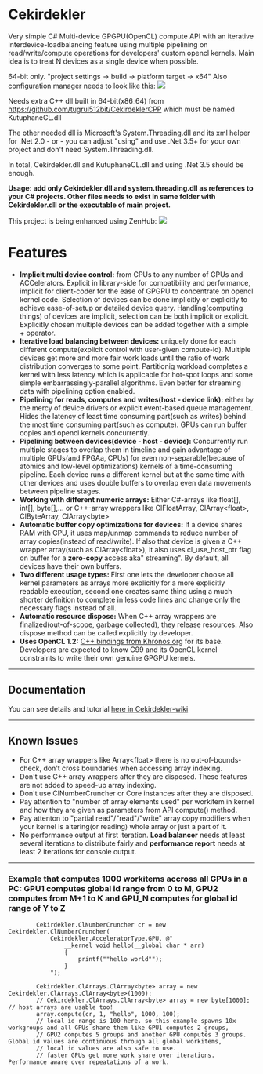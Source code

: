 # Cekirdekler
Very simple C# Multi-device GPGPU(OpenCL) compute API with an iterative interdevice-loadbalancing feature using multiple pipelining on read/write/compute operations for developers' custom opencl kernels. Main idea is to treat N devices as a single device when possible.

64-bit only. "project settings -> build -> platform target -> x64"
Also configuration manager needs to look like this:
<img src="https://github.com/tugrul512bit/Cekirdekler/blob/master/opencl64.png">

Needs extra C++ dll built in 64-bit(x86_64) from https://github.com/tugrul512bit/CekirdeklerCPP which must be named KutuphaneCL.dll


The other needed dll is Microsoft's System.Threading.dll and its xml helper for .Net 2.0 - or - you can adjust "using" and use .Net 3.5+ for your own project and don't need System.Threading.dll.

In total, Cekirdekler.dll and KutuphaneCL.dll and using .Net 3.5 should be enough.

<b>Usage: add only Cekirdekler.dll and system.threading.dll as references to your C# projects. Other files needs to exist in same folder with Cekirdekler.dll or the executable of main project.</b>


This project is being enhanced using ZenHub: <a href="https://zenhub.com"><img src="https://raw.githubusercontent.com/ZenHubIO/support/master/zenhub-badge.png"></a>

<h1>Features</h1>
<ul>
<li><b>Implicit multi device control:</b> from CPUs to any number of GPUs and ACCelerators. Explicit in library-side for compatibility and performance, implicit for client-coder for the ease of GPGPU to concentrate on opencl kernel code. Selection of devices can be done implicitly or explicitly to achieve ease-of-setup or detailed device query. Handling(computing things) of devices are implicit, selection can be both implicit or explicit. Explicitly chosen multiple devices can be added together with a simple + operator. </li>
<li><b>Iterative load balancing between devices:</b> uniquely done for each different compute(explicit control with user-given compute-id). Multiple devices get more and more fair work loads until the ratio of work distribution converges to some point. Partitionig workload completes a kernel with less latency which is applicable for hot-spot loops and some simple embarrassingly-parallel algorithms. Even better for streaming data with pipelining option enabled.</li>
<li><b>Pipelining for reads, computes and writes(host - device link):</b> either by the mercy of device drivers or explicit event-based queue management. Hides the latency of least time consuming part(such as writes) behind the most time consuming part(such as compute). GPUs can run buffer copies and opencl kernels concurrently.</li>
<li><b>Pipelining between devices(device - host - device):</b> Concurrently run multiple stages to overlap them in timeline and gain advantage of multiple GPUs(and FPGAa, CPUs) for even non-separable(because of atomics and low-level optimizations) kernels of a time-consuming pipeline. Each device runs a different kernel but at the same time with other devices and uses double buffers to overlap even data movements between pipeline stages.</li>
<li><b>Working with different numeric arrays:</b> Either C#-arrays like float[], int[], byte[],... or C++-array wrappers like ClFloatArray, ClArray&lt;float&gt;, ClByteArray, ClArray&lt;byte&gt; </li>
<li><b>Automatic buffer copy optimizations for devices:</b> If a device shares RAM with CPU, it uses map/unmap commands to reduce number of array copies(instead of read/write). If also that device is given a C++ wrapper array(such as ClArray&lt;float&gt;), it also uses cl_use_host_ptr flag on buffer for a <b>zero-copy</b> access aka" streaming". By default, all devices have their own buffers.</li>
<li><b>Two different usage types: </b>First one lets the developer choose all kernel parameters as arrays more explicitly for a more explicitly readable execution, second one creates same thing using a much shorter definition to complete in less code lines and change only the necessary flags instead of all.</li>
<li><b>Automatic resource dispose:</b> When C++ array wrappers are finalized(out-of-scope, garbage collected), they release resources. Also dispose method can be called explicitly by developer.</li>
<li><b>Uses OpenCL 1.2:</b> <a href="https://www.khronos.org/">C++ bindings from  Khronos.org</a> for its base. Developers are expected to know C99 and its OpenCL kernel constraints to write their own genuine GPGPU kernels.</li>
</ul>
<hr></hr>
<h2>Documentation</h2>
You can see details and tutorial <a href="https://github.com/tugrul512bit/Cekirdekler/wiki"> here in Cekirdekler-wiki </a>
<hr></hr>
<h2>Known Issues</h2>
<ul>
<li>For C++ array wrappers like Array&lt;float&gt; there is no out-of-bounds-check, don't cross boundaries when accessing array indexing.</li>
<li>Don't use C++ array wrappers after they are disposed. These features are not added to speed-up array indexing.</li>
<li>Don't use ClNumberCruncher or Core instances after they are disposed.</li>
<li>Pay attention to "number of array elements used" per workitem in kernel and how they are given as parameters from API compute() method.</li>
<li>Pay attenton to "partial read"/"read"/"write" array copy modifiers when your kernel is altering(or reading) whole array or just a part of it.</li>
<li>No performance output at first iteration. <b>Load balancer</b> needs at least several iterations to distribute fairly and <b>performance report</b> needs at least 2 iterations for console output.</li>
</ul>
<hr></hr>
<h3>Example that computes 1000 workitems accross all GPUs in a PC: GPU1 computes global id range from 0 to M, GPU2 computes from M+1 to K and GPU_N computes for global id range of Y to Z</h3>


            Cekirdekler.ClNumberCruncher cr = new Cekirdekler.ClNumberCruncher(
                Cekirdekler.AcceleratorType.GPU, @"
                    __kernel void hello(__global char * arr)
                    {
                        printf(""hello world"");
                    }
                ");

            Cekirdekler.ClArrays.ClArray<byte> array = new Cekirdekler.ClArrays.ClArray<byte>(1000);
            // Cekirdekler.ClArrays.ClArray<byte> array = new byte[1000]; // host arrays are usable too!
            array.compute(cr, 1, "hello", 1000, 100); 
            // local id range is 100 here. so this example spawns 10x workgroups and all GPUs share them like GPU1 computes 2 groups,
            // GPU2 computes 5 groups and another GPU computes 3 groups. Global id values are continuous through all global workitems,
            // local id values are also safe to use. 
            // faster GPUs get more work share over iterations. Performance aware over repeatations of a work.

